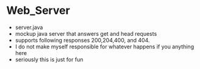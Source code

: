 # Web_Server

   * server.java
   * mockup java server that answers get and head requests
   * supports following responses 200,204,400, and 404.
   * I do not make myself responsible for whatever happens if you anything here
   * seriously this is just for fun
